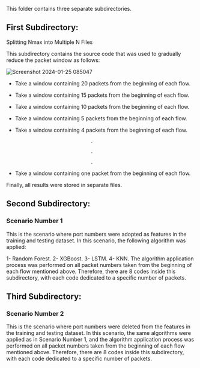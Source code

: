 
This folder contains three separate subdirectories.
## First Subdirectory: 
Splitting Nmax into Multiple N Files

This subdirectory contains the source code that was used to gradually reduce the packet window as follows:

![Screenshot 2024-01-25 085047](https://github.com/MakaremHind/Detection-of-Botnet-Attacks-Targeting-IoT-Devices/assets/144903433/245fd887-07b6-48e8-a11c-e1b3dd33c1c6)

- Take a window containing 20 packets from the beginning of each flow.
- Take a window containing 15 packets from the beginning of each flow.
- Take a window containing 10 packets from the beginning of each flow.
- Take a window containing 5 packets from the beginning of each flow.
- Take a window containing 4 packets from the beginning of each flow.
  
                                  .

                                  .

                                  .

- Take a window containing one packet from the beginning of each flow.
  
Finally, all results were stored in separate files.

## Second Subdirectory:
### Scenario Number 1
This is the scenario where port numbers were adopted as features in the training and testing dataset. In this scenario, the following algorithm was applied:

1- Random Forest.
2- XGBoost.
3- LSTM.
4- KNN.
The algorithm application process was performed on all packet numbers taken from the beginning of each flow mentioned above. Therefore, there are 8 codes inside this subdirectory, with each code dedicated to a specific number of packets.

## Third Subdirectory: 
### Scenario Number 2
This is the scenario where port numbers were deleted from the features in the training and testing dataset. In this scenario, the same algorithms were applied as in Scenario Number 1, and the algorithm application process was performed on all packet numbers taken from the beginning of each flow mentioned above. Therefore, there are 8 codes inside this subdirectory, with each code dedicated to a specific number of packets.
